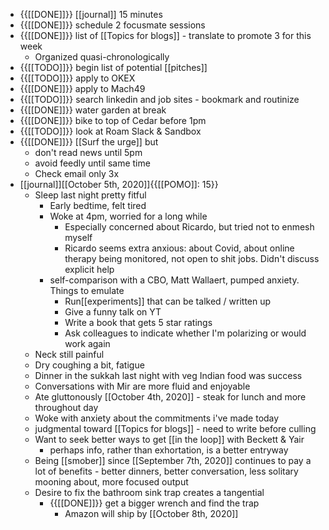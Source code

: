 - {{[[DONE]]}} [[journal]] 15 minutes
- {{[[DONE]]}} schedule 2 focusmate sessions
- {{[[DONE]]}} list of [[Topics for blogs]] - translate to promote 3 for this week
    - Organized quasi-chronologically
- {{[[TODO]]}} begin list of potential [[pitches]]
- {{[[TODO]]}} apply to OKEX
- {{[[DONE]]}} apply to Mach49
- {{[[TODO]]}} search linkedin and job sites - bookmark and routinize
- {{[[DONE]]}} water garden at break
- {{[[DONE]]}} bike to top of Cedar before 1pm
- {{[[TODO]]}} look at Roam Slack & Sandbox
- {{[[DONE]]}} [[Surf the urge]] but 
    - don't read news until 5pm
    - avoid feedly until same time
    - Check email only 3x 
- [[journal]][[October 5th, 2020]]{{[[POMO]]: 15}}
    - Sleep last night pretty fitful
        - Early bedtime, felt tired
        - Woke at 4pm, worried for a long while
            - Especially concerned about Ricardo, but tried not to enmesh myself
            - Ricardo seems extra anxious: about Covid, about online therapy being monitored, not open to shit jobs. Didn't discuss explicit help
        - self-comparison with a CBO, Matt Wallaert, pumped anxiety. Things to emulate
            - Run[[experiments]] that can be talked / written up
            - Give a funny talk on YT
            - Write a book that gets 5 star ratings
            - Ask colleagues to indicate whether I'm polarizing or would work again
    - Neck still painful
    - Dry coughing a bit, fatigue
    - Dinner in the sukkah last night with veg Indian food was success
    - Conversations with Mir are more fluid and enjoyable
    - Ate gluttonously [[October 4th, 2020]] - steak for lunch and more throughout day
    - Woke with anxiety about the commitments i've made today
    - judgmental toward [[Topics for blogs]] - need to write before culling
    - Want to seek better ways to get [[in the loop]] with Beckett & Yair
        - perhaps info, rather than exhortation, is a better entryway
    - Being [[smober]] since [[September 7th, 2020]] continues to pay a lot of benefits - better dinners, better conversation, less solitary mooning about, more focused output
    - Desire to fix the bathroom sink trap creates a tangential 
        - {{[[DONE]]}}  get a bigger wrench and find the trap
            - Amazon will ship by [[October 8th, 2020]]
